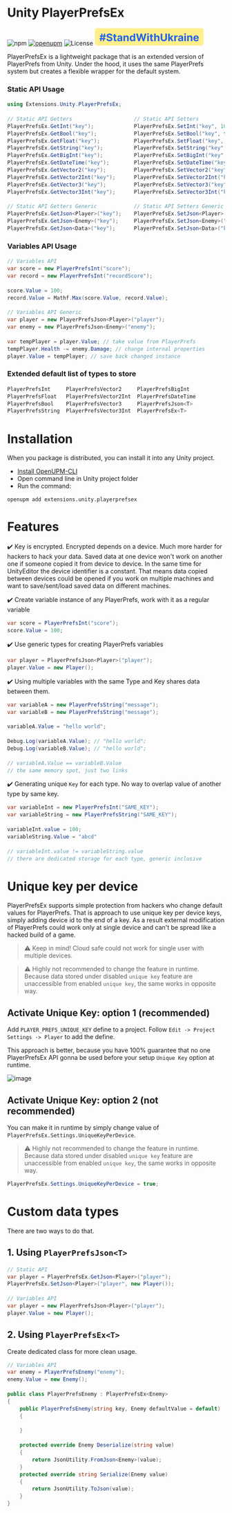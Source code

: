 # Unity PlayerPrefsEx

![npm](https://img.shields.io/npm/v/extensions.unity.playerprefsex) [![openupm](https://img.shields.io/npm/v/extensions.unity.playerprefsex?label=openupm&registry_uri=https://package.openupm.com)](https://openupm.com/packages/extensions.unity.playerprefsex/) ![License](https://img.shields.io/github/license/IvanMurzak/Unity-PlayerPrefsEx) [![Stand With Ukraine](https://raw.githubusercontent.com/vshymanskyy/StandWithUkraine/main/badges/StandWithUkraine.svg)](https://stand-with-ukraine.pp.ua)

PlayerPrefsEx is a lightweight package that is an extended version of PlayerPrefs from Unity. Under the hood, it uses the same PlayerPrefs system but creates a flexible wrapper for the default system.

### Static API Usage

``` C#
using Extensions.Unity.PlayerPrefsEx;

// Static API Getters                    // Static API Setters
PlayerPrefsEx.GetInt("key");             PlayerPrefsEx.SetInt("key", 10);         
PlayerPrefsEx.GetBool("key");            PlayerPrefsEx.SetBool("key", false);        
PlayerPrefsEx.GetFloat("key");           PlayerPrefsEx.SetFloat("key", 2.123f);       
PlayerPrefsEx.GetString("key");          PlayerPrefsEx.SetString("key", "hello world");      
PlayerPrefsEx.GetBigInt("key");          PlayerPrefsEx.SetBigInt("key", BigInteger.Parse("100"));
PlayerPrefsEx.GetDateTime("key");        PlayerPrefsEx.SetDateTime("key", DateTime.Now);    
PlayerPrefsEx.GetVector2("key");         PlayerPrefsEx.SetVector2("key", Vector2.up);     
PlayerPrefsEx.GetVector2Int("key");      PlayerPrefsEx.SetVector2Int("key", Vector2Int.up);  
PlayerPrefsEx.GetVector3("key");         PlayerPrefsEx.SetVector3("key", Vector3.up);     
PlayerPrefsEx.GetVector3Int("key");      PlayerPrefsEx.SetVector3Int("key", Vector3Int.up);

// Static API Getters Generic            // Static API Setters Generic
PlayerPrefsEx.GetJson<Player>("key");    PlayerPrefsEx.SetJson<Player>("key", new Player());
PlayerPrefsEx.GetJson<Enemy>("key");     PlayerPrefsEx.SetJson<Enemy>("key", new Enemy());
PlayerPrefsEx.GetJson<Data>("key");      PlayerPrefsEx.SetJson<Data>("key", new Data());
```

### Variables API Usage

``` C#
// Variables API
var score = new PlayerPrefsInt("score");
var record = new PlayerPrefsInt("recordScore");

score.Value = 100;
record.Value = Mathf.Max(score.Value, record.Value);

// Variables API Generic
var player = new PlayerPrefsJson<Player>("player");
var enemy = new PlayerPrefsJson<Enemy>("enemy");

var tempPlayer = player.Value; // take value from PlayerPrefs
tempPlayer.Health -= enemy.Damage; // change internal properties
player.Value = tempPlayer; // save back changed instance
```

### Extended default list of types to store

``` C#
PlayerPrefsInt     PlayerPrefsVector2     PlayerPrefsBigInt
PlayerPrefsFloat   PlayerPrefsVector2Int  PlayerPrefsDateTime
PlayerPrefsBool    PlayerPrefsVector3     PlayerPrefsJson<T>
PlayerPrefsString  PlayerPrefsVector3Int  PlayerPrefsEx<T>
```

# Installation 

When you package is distributed, you can install it into any Unity project.

- [Install OpenUPM-CLI](https://github.com/openupm/openupm-cli#installation)
- Open command line in Unity project folder
- Run the command:

``` CLI
openupm add extensions.unity.playerprefsex
```

# Features

 ✔️ Key is encrypted. Encrypted depends on a device. Much more harder for hackers to hack your data. Saved data at one device won't work on another one if someone copied it from device to device. In the same time for UnityEditor the device identifier is a constant. That means data copied between devices could be opened if you work on multiple machines and want to save/sent/load saved data on different machines.

 ✔️ Create variable instance of any PlayerPrefs, work with it as a regular variable

``` C#
var score = PlayerPrefsInt("score");
score.Value = 100;
```

 ✔️ Use generic types for creating PlayerPrefs variables

``` C#
var player = PlayerPrefsJson<Player>("player");
player.Value = new Player();
```

 ✔️ Using multiple variables with the same Type and Key shares data between them.

 ``` C#
 var variableA = new PlayerPrefsString("message");
 var variableB = new PlayerPrefsString("message");
 
 variableA.Value = "hello world";
 
 Debug.Log(variableA.Value); // "hello world";
 Debug.Log(variableB.Value); // "hello world";
 
 // variableA.Value == variableB.Value
 // the same memory spot, just two links 
 ```

 ✔️ Generating unique `Key` for each type. No way to overlap value of another type by same key.

``` C#
var variableInt = new PlayerPrefsInt("SAME_KEY");
var variableString = new PlayerPrefsString("SAME_KEY");

variableInt.value = 100;
variableString.Value = "abcd"

// variableInt.value != variableString.value
// there are dedicated storage for each type, generic inclusive
```

# Unique key per device

PlayerPrefsEx supports simple protection from hackers who change default values for PlayerPrefs. That is approach to use unique key per device keys, simply adding device id to the end of a key. As a result external modification of PlayerPrefs could work only at single device and can't be spread like a hacked build of a game.

> ⚠️ Keep in mind! Cloud safe could not work for single user with multiple devices.

> ⚠️ Highly not recommended to change the feature in runtime. Because data stored under disabled `unique key` feature are unaccessible from enabled `unique key`, the same works in opposite way.

## Activate Unique Key: option 1 (recommended)

Add `PLAYER_PREFS_UNIQUE_KEY` define to a project.
Follow `Edit -> Project Settings -> Player` to add the define.

This approach is better, because you have 100% guarantee that no one PlayerPrefsEx API gonna be used before your setup `Unique Key` option at runtime.

![image](https://user-images.githubusercontent.com/9135028/221062492-6801321e-ee4b-4aad-9eab-ed6da777584b.png)

## Activate Unique Key: option 2 (not recommended)

You can make it in runtime by simply change value of `PlayerPrefsEx.Settings.UniqueKeyPerDevice`.

> ⚠️ Highly not recommended to change the feature in runtime. Because data stored under disabled `unique key` feature are unaccessible from enabled `unique key`, the same works in opposite way.

``` C#
PlayerPrefsEx.Settings.UniqueKeyPerDevice = true;
```

# Custom data types

There are two ways to do that.

## 1. Using `PlayerPrefsJson<T>`

``` C#
// Static API
var player = PlayerPrefsEx.GetJson<Player>("player");
PlayerPrefsEx.SetJson<Player>("player", new Player());

// Variables API
var player = new PlayerPrefsJson<Player>("player");
player.Value = new Player();
```

## 2. Using `PlayerPrefsEx<T>`

Create dedicated class for more clean usage.

``` C#
// Variables API
var enemy = PlayerPrefsEnemy("enemy");
enemy.Value = new Enemy();

public class PlayerPrefsEnemy : PlayerPrefsEx<Enemy>
{
    public PlayerPrefsEnemy(string key, Enemy defaultValue = default) : base(key, defaultValue) 
    { 

    }

    protected override Enemy Deserialize(string value)
    {
        return JsonUtility.FromJson<Enemy>(value);
    }
    protected override string Serialize(Enemy value)
    {
        return JsonUtility.ToJson(value);
    }
}
```
